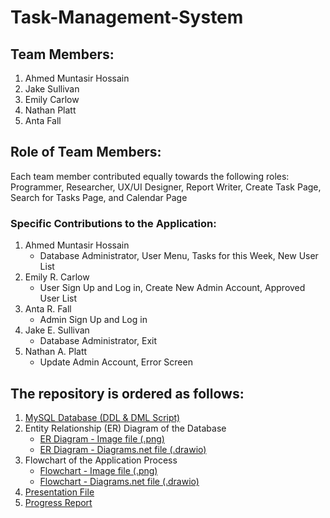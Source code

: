 # Task-Management-System

## Team Members:

1. Ahmed Muntasir Hossain
2. Jake Sullivan
3. Emily Carlow
4. Nathan Platt
5. Anta Fall

## Role of Team Members:

Each team member contributed equally towards the following roles: Programmer, Researcher, UX/UI Designer, Report Writer, Create Task Page, Search for Tasks Page, and Calendar Page

### Specific Contributions to the Application:

1. Ahmed Muntasir Hossain
   - Database Administrator, User Menu, Tasks for this Week, New User List 
2. Emily R. Carlow
   - User Sign Up and Log in, Create New Admin Account, Approved User List  
3. Anta R. Fall
   - Admin Sign Up and Log in
4. Jake E. Sullivan
   - Database Administrator, Exit  
5. Nathan A. Platt
   - Update Admin Account, Error Screen

## The repository is ordered as follows:

1. [MySQL Database (DDL & DML Script)](https://github.com/muntasir-hossain314159/Task-Management-System/blob/main/Task_Management_System_DB/Task_Management_System_DB.sql)
2. Entity Relationship (ER) Diagram of the Database
   - [ER Diagram - Image file (.png)](https://github.com/muntasir-hossain314159/Task-Management-System/blob/main/Task_Management_System_ER_Diagram/Task_Management_System_ER_Diagram_Image.png)
   - [ER Diagram - Diagrams.net file (.drawio)](https://github.com/muntasir-hossain314159/Task-Management-System/blob/main/Task_Management_System_ER_Diagram/Task_Management_System_ER_Diagram.drawio)
3. Flowchart of the Application Process
   - [Flowchart - Image file (.png)](https://github.com/muntasir-hossain314159/Task-Management-System/blob/main/Task_Management_System_Flow_Chart/Flow%20Chart%20TMS%20Image.png)
   - [Flowchart - Diagrams.net file (.drawio)](https://github.com/muntasir-hossain314159/Task-Management-System/blob/main/Task_Management_System_Flow_Chart/Flow%20Chart%20TMS.drawio)
4. [Presentation File](https://github.com/muntasir-hossain314159/Task-Management-System/blob/main/Task_Management_System_Presentation_File/CSCI-2210-01_Presentation%20File_WORA_00673995.pptx)
5. [Progress Report](https://github.com/muntasir-hossain314159/Task-Management-System/blob/main/Task_Management_System_Progress_Report/CSCI-2210-01_Progress%20Report_WORA_00673995.pdf)
